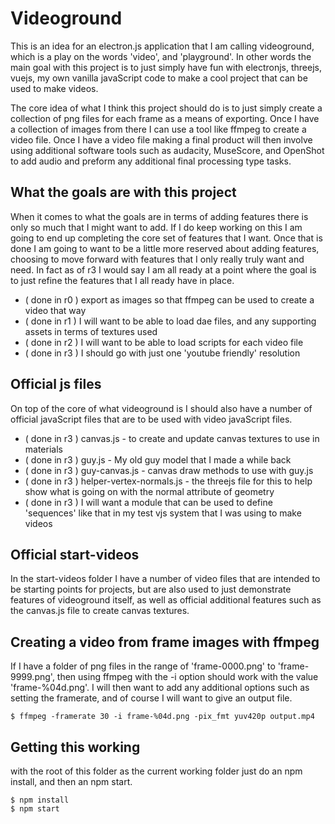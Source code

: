 # Videoground

This is an idea for an electron.js application that I am calling videoground, which is a play on the words 'video', and 'playground'. In other words the main goal with this project is to just simply have fun with electronjs, threejs, vuejs, my own vanilla javaScript code to make a cool project that can be used to make videos. 

The core idea of what I think this project should do is to just simply create a collection of png files for each frame as a means of exporting. Once I have a collection of images from there I can use a tool like ffmpeg to create a video file. Once I have a video file making a final product will then involve using additional software tools such as audacity, MuseScore, and OpenShot to add audio and preform any additional final processing type tasks.


## What the goals are with this project

When it comes to what the goals are in terms of adding features there is only so much that I might want to add. If I do keep working on this I am going to end up completing the core set of features that I want. Once that is done I am going to want to be a little more reserved about adding features, choosing to move forward with features that I only really truly want and need. In fact as of r3 I would say I am all ready at a point where the goal is to just refine the features that I all ready have in place.

* ( done in r0 ) export as images so that ffmpeg can be used to create a video that way
* ( done in r1 ) I will want to be able to load dae files, and any supporting assets in terms of textures used
* ( done in r2 ) I will want to be able to load scripts for each video file
* ( done in r3 ) I should go with just one 'youtube friendly' resolution

## Official js files

On top of the core of what videoground is I should also have a number of official javaScript files that are to be used with video javaScript files.

* ( done in r3 ) canvas.js - to create and update canvas textures to use in materials
* ( done in r3 ) guy.js - My old guy model that I made a while back
* ( done in r3 ) guy-canvas.js - canvas draw methods to use with guy.js
* ( done in r3 ) helper-vertex-normals.js - the threejs file for this to help show what is going on with the normal attribute of geometry
* ( done in r3 ) I will want a module that can be used to define 'sequences' like that in my test vjs system that I was using to make videos

## Official start-videos

In the start-videos folder I have a number of video files that are intended to be starting points for projects, but are also used to just demonstrate features of videoground itself, as well as official additional features such as the canvas.js file to create canvas textures.

## Creating a video from frame images with ffmpeg

If I have a folder of png files in the range of 'frame-0000.png' to 'frame-9999.png', then using ffmpeg with the -i option should work with the value 'frame-%04d.png'. I will then want to add any additional options such as setting the framerate, and of course I will want to give an output file.

```
$ ffmpeg -framerate 30 -i frame-%04d.png -pix_fmt yuv420p output.mp4
```

## Getting this working

with the root of this folder as the current working folder just do an npm install, and then an npm start.

```
$ npm install
$ npm start
```

